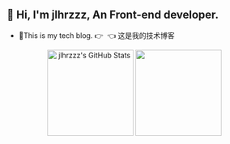## 👋 Hi, I'm jlhrzzz, An Front-end developer.

- 📝This is my tech blog. 👉 [<img src="https://img.shields.io/badge/jlhrzz-bule" alt="">](https://jlhrzzz.github.io/) 👈 这是我的技术博客 

<div align="center">
  <img align="center" height="170vw" src="https://github-readme-stats.vercel.app/api?username=jlhrzzz&theme=ayu-mirage&show_icons=true" alt="jlhrzzz's GitHub Stats"/>
  <img align="center" height="170vw" src="https://github-readme-stats.vercel.app/api/top-langs/?username=jlhrzzz&layout=compact&theme=ayu-mirage" />
</div>
